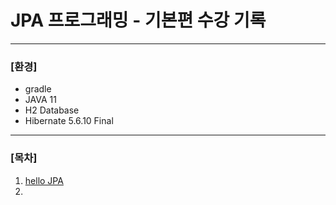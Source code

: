 # JPA 프로그래밍 - 기본편 수강 기록

---

### [환경]

- gradle
- JAVA 11
- H2 Database
- Hibernate 5.6.10 Final

---

### [목차]

1. [hello JPA](https://github.com/aycish/jpa-study/tree/main/src/main/java/hello/hellojpa.md)
2. 